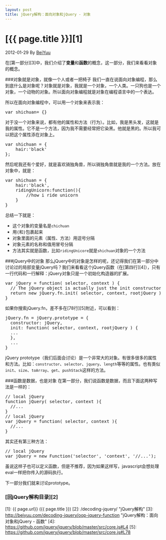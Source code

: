```yaml
---
layout: post
title: jQuery解构：面向对象和jQuery - 对象
---
```

# [{{ page.title }}][1]
2012-01-29 By [BeiYuu][]

在[第一部分][3]中，我们介绍了**变量**和**函数**的概念，这一部分，我们来看看对象的概念。

###对象就是对象，就像一个人或者一把椅子
我们一直在说面向对象编程，那么到底什么是对象呢？对象就是对象，我就是一个对象，一个人类。一只狗也是一个对象，一个动物的对象。所以面向对象编程就是对象在编程语言中的一个表达。

所以在面向对象编程中，可以用一个对象来表示我：

<pre class="prettyprint">
var shichuan= {}
</pre>

对于没一个对象来说，都有他的属性和方法（行为）。比如，我是黑头发，这就是我的属性。它不是一个方法，因为我不需要经常把它染黑。他就是黑的。所以我可以把这个属性添在对象上。

<pre class="prettyprint">
var shichuan = {
    hair:'black'
};
</pre>

然后呢我还有个爱好，就是喜欢骑独角兽，所以骑独角兽就是我的一个方法。放在对象中，就是：

<pre class="prettyprint">
var shichuan = {
    hair:'black',
    ridingUnicorn:function(){
        //how i ride unicorn
    }
}
</pre>

总结一下就是：

* 这个对象的变量名是`chichuan`
* 用`{`和`}`包裹起来
* 对象里面的元素（属性、方法）用逗号分隔
* 对象元素的名称和值用冒号分隔
* 方法其实就是函数，比如`ridingUnicore`就是`shichuan`对象的一个方法

###jQuery中的对象
那么jQuery中的对象是怎样的呢，还记得我们在第一部分中讨论过的局部变量jQuery吗？我们来看看这个jQuery函数（在[第四行][4]），只有一行代码和一行解释：jQuery对象只是一个初始化构造器的扩展。

<pre class="prettyprint">
var jQuery = function( selector, context ) {
  // The jQuery object is actually just the init constructor 'enhanced'
  return new jQuery.fn.init( selector, context, rootjQuery );
}
</pre>

如果你搜索jQuery.fn，差不多在[78行][5]附近，可以看到：
<pre class="prettyprint">
jQuery.fn = jQuery.prototype = {
  constructor: jQuery,
  init: function( selector, context, rootjQuery ) {
  ...
  },
  ...
}
</pre>

jQuery prototype（我们后面会讨论）是一个非常大的对象。有很多很多的属性和方法。比如：`constructor`、`selector`、`jquery`、`length`等等的属性。也有类似`init`、`size`、`toArray`、`get`、`pushStack`这样的方法。

###函数是数据，也是对象
在第一部分，我们说函数是数据，而且下面这两种写法是一样的：
<pre class="prettyprint">
// local jQuery
function jQuery( selector, context ){
  //...
}
// local jQuery
var jQuery = function( selector, context ){
  //...
}
</pre>

其实还有第三种方法：
<pre class="prettyprint">
// local jQuery
var jQuery = new Function('selector', 'context', '//...');
</pre>

虽说这样子也可以定义函数，但是不推荐，因为如果这样写，javascript会想处理eval一样把你传入的源码执行。

下一部分我们就来讨论prototype。


### [回jQuery解构目录][2]
[BeiYuu]:    http://beiyuu.com  "BeiYuu"
[jQuery]:   http://jquery.com/ "jQuery"
[1]:    {{ page.url}}  ({{ page.title }})
[2]:    /decoding-jquery/ "jQuery解构"
[3]:    http://beiyuu.com/decoding-jquery/oop-jquery-function "jQuery解构：面向对象和jQuery - 函数"
[4]:    https://github.com/jquery/jquery/blob/master/src/core.js#L4
[5]:    https://github.com/jquery/jquery/blob/master/src/core.js#L78
